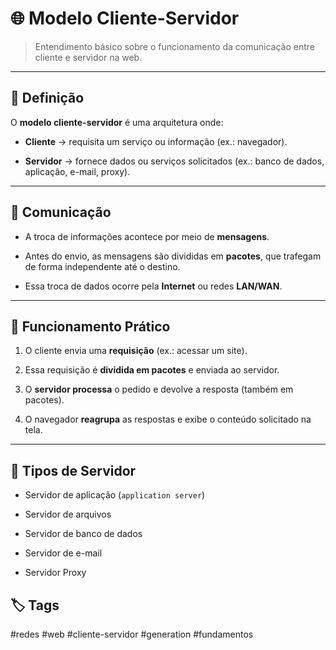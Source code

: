 # 🌐 Modelo Cliente-Servidor

> Entendimento básico sobre o funcionamento da comunicação entre cliente e servidor na web.

---

## 📘 Definição

O **modelo cliente-servidor** é uma arquitetura onde:

- **Cliente** → requisita um serviço ou informação (ex.: navegador).
    
- **Servidor** → fornece dados ou serviços solicitados (ex.: banco de dados, aplicação, e-mail, proxy).
    

---

## 💬 Comunicação

- A troca de informações acontece por meio de **mensagens**.
    
- Antes do envio, as mensagens são divididas em **pacotes**, que trafegam de forma independente até o destino.
    
- Essa troca de dados ocorre pela **Internet** ou redes **LAN/WAN**.
    

---

## 🔁 Funcionamento Prático

1. O cliente envia uma **requisição** (ex.: acessar um site).
    
2. Essa requisição é **dividida em pacotes** e enviada ao servidor.
    
3. O **servidor processa** o pedido e devolve a resposta (também em pacotes).
    
4. O navegador **reagrupa** as respostas e exibe o conteúdo solicitado na tela.
    

---

## 🧩 Tipos de Servidor

- Servidor de aplicação (`application server`)
    
- Servidor de arquivos
    
- Servidor de banco de dados
    
- Servidor de e-mail
    
- Servidor Proxy

## 🏷️ Tags

#redes #web #cliente-servidor #generation #fundamentos